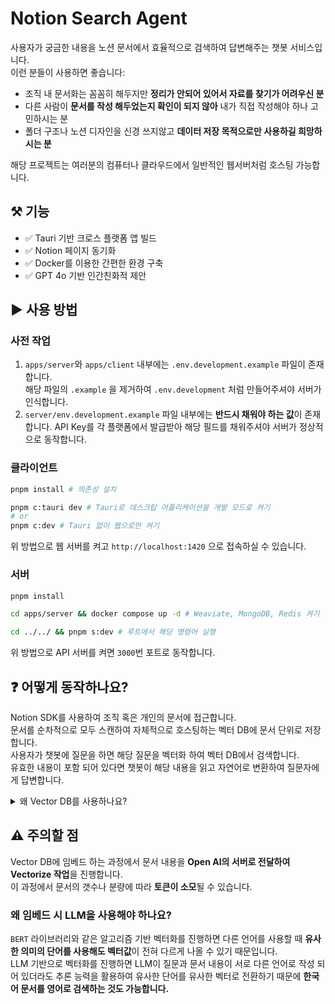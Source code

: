 # Notion Search Agent

사용자가 궁금한 내용을 노션 문서에서 효율적으로 검색하여 답변해주는 챗봇 서비스입니다.  
이런 분들이 사용하면 좋습니다:

- 조직 내 문서화는 꼼꼼히 해두지만 **정리가 안되어 있어서 자료를 찾기가 어려우신 분**
- 다른 사람이 **문서를 작성 해두었는지 확인이 되지 않아** 내가 직접 작성해야 하나 고민하시는 분
- 폴더 구조나 노션 디자인을 신경 쓰지않고 **데이터 저장 목적으로만 사용하길 희망하시는 분**

해당 프로젝트는 여러분의 컴퓨터나 클라우드에서 일반적인 웹서버처럼 호스팅 가능합니다.

## ⚒️ 기능

- ✅ Tauri 기반 크로스 플랫폼 앱 빌드
- ✅ Notion 페이지 동기화
- ✅ Docker를 이용한 간편한 환경 구축
- ✅ GPT 4o 기반 인간친화적 제안

## ▶️ 사용 방법

### 사전 작업

1. `apps/server`와 `apps/client` 내부에는 `.env.development.example` 파일이 존재합니다.  
   해당 파일의 `.example` 을 제거하여 `.env.development` 처럼 만들어주셔야 서버가 인식합니다.
2. `server/env.development.example` 파일 내부에는 **반드시 채워야 하는 값**이 존재합니다.
   API Key를 각 플랫폼에서 발급받아 해당 필드를 채워주셔야 서버가 정상적으로 동작합니다.

### 클라이언트

```sh
pnpm install # 의존성 설치

pnpm c:tauri dev # Tauri로 데스크탑 어플리케이션을 개발 모드로 켜기
# or
pnpm c:dev # Tauri 없이 웹으로만 켜기
```

위 방법으로 웹 서버를 켜고 `http://localhost:1420` 으로 접속하실 수 있습니다.

### 서버

```sh
pnpm install

cd apps/server && docker compose up -d # Weaviate, MongoDB, Redis 켜기

cd ../../ && pnpm s:dev # 루트에서 해당 명령어 실행
```

위 방법으로 API 서버를 켜면 `3000`번 포트로 동작합니다.

## ❓ 어떻게 동작하나요?

Notion SDK를 사용하여 조직 혹은 개인의 문서에 접근합니다.  
문서를 순차적으로 모두 스캔하여 자체적으로 호스팅하는 벡터 DB에 문서 단위로 저장합니다.  
사용자가 챗봇에 질문을 하면 해당 질문을 벡터화 하여 벡터 DB에서 검색합니다.  
유효한 내용이 포함 되어 있다면 챗봇이 해당 내용을 읽고 자연어로 변환하여 질문자에게 답변합니다.

<details>
  <summary>왜 Vector DB를 사용하나요?</summary>

Open AI API는 기본적으로 대화에 필요한 컨텍스트를 매 요청마다 전송해야 합니다.  
 만약 가지고 있는 문서가 방대할 경우 발생하는 **토큰 소모량이 매우 많아질 수 있습니다.**  
 Vector DB를 추가함으로서 사용자가 원하는 지식에 대해 1차적으로 검색한 뒤 해당 내용만 전송하기 때문에 상대적으로 저렴한 토큰을 지불하여 정보를 얻을 수 있습니다.

</details>

## ⚠️ 주의할 점

Vector DB에 임베드 하는 과정에서 문서 내용을 **Open AI의 서버로 전달하여 Vectorize 작업**을 진행합니다.  
이 과정에서 문서의 갯수나 분량에 따라 **토큰이 소모**될 수 있습니다.

### 왜 임베드 시 LLM을 사용해야 하나요?

`BERT` 라이브러리와 같은 알고리즘 기반 벡터화를 진행하면 다른 언어를 사용할 때 **유사한 의미의 단어를 사용해도 벡터값**이 전혀 다르게 나올 수 있기 때문입니다.  
LLM 기반으로 벡터화를 진행하면 LLM이 질문과 문서 내용이 서로 다른 언어로 작성 되어 있더라도 추론 능력을 활용하여 유사한 단어를 유사한 벡터로 전환하기 때문에 **한국어 문서를 영어로 검색하는 것도 가능합니다.**
